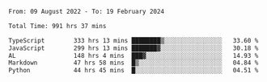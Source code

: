 
<!--START_SECTION:waka-->

```txt
From: 09 August 2022 - To: 19 February 2024

Total Time: 991 hrs 37 mins

TypeScript        333 hrs 13 mins ████████▒░░░░░░░░░░░░░░░░   33.60 %
JavaScript        299 hrs 13 mins ███████▓░░░░░░░░░░░░░░░░░   30.18 %
AL                148 hrs 4 mins  ███▓░░░░░░░░░░░░░░░░░░░░░   14.93 %
Markdown          47 hrs 58 mins  █▒░░░░░░░░░░░░░░░░░░░░░░░   04.84 %
Python            44 hrs 45 mins  █░░░░░░░░░░░░░░░░░░░░░░░░   04.51 %
```

<!--END_SECTION:waka-->











